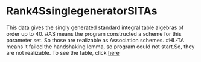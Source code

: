 # Rank4SsinglegeneratorSITAs
This data gives the singly generated standard integral table algebras of order up to $40$. 
#AS means the program constructed a scheme for this parameter set.  So those are realizable as Association schemes.
#HL-TA means it failed the handshaking lemma, so program could not start.So, they are not realizable. 
To see the table, click [here](https://github.com/RoghayehMaleki/QPGdatabase-/blob/main/Rank4SsinglegeneratorSITAs/markdown-table.md)
